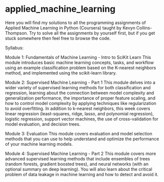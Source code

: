# applied_machine_learning

Here you will find my solutions to all the programming assignments of Applied Machine Learning in Python (Coursera) taught by Kevyn Collins-Thompson. Try to solve all the assignments by yourself first, but if you get stuck somewhere then feel free to browse the code.

Syllabus: 

Module 1: Fundamentals of Machine Learning - Intro to SciKit Learn
This module introduces basic machine learning concepts, tasks, and workflow using an example classification problem based on the K-nearest neighbors method, and implemented using the scikit-learn library.

Module 2: Supervised Machine Learning - Part 1
This module delves into a wider variety of supervised learning methods for both classification and regression, learning about the connection between model complexity and generalization performance, the importance of proper feature scaling, and how to control model complexity by applying techniques like regularization to avoid overfitting. In addition to k-nearest neighbors, this week covers linear regression (least-squares, ridge, lasso, and polynomial regression), logistic regression, support vector machines, the use of cross-validation for model evaluation, and decision trees.

Module 3: Evaluation
This module covers evaluation and model selection methods that you can use to help understand and optimize the performance of your machine learning models.

Module 4: Supervised Machine Learning - Part 2
This module covers more advanced supervised learning methods that include ensembles of trees (random forests, gradient boosted trees), and neural networks (with an optional summary on deep learning). You will also learn about the critical problem of data leakage in machine learning and how to detect and avoid it.
